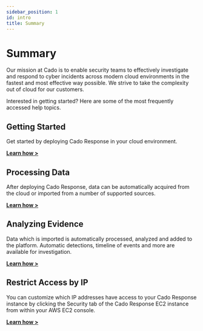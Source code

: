 ```yaml
---
sidebar_position: 1
id: intro
title: Summary
---
```


# Summary 
Our mission at Cado is to enable security teams to effectively investigate and respond to cyber incidents across modern cloud environments in the fastest and most effective way possible. 
We strive to take the complexity out of cloud for our customers.

Interested in getting started?  Here are some of the most frequently accessed help topics.

## Getting Started
Get started by deploying Cado Response in your cloud environment. 

**[Learn how >](cado-response/getting-started/deploy)**

## Processing Data
After deploying Cado Response, data can be automatically acquired from the cloud or imported from a number of supported sources. 

**[Learn how >](cado-response/importing-data/importing-data)**

## Analyzing Evidence
Data which is imported is automatically processed, analyzed and added to the platform.  Automatic detections, timeline of events and more are available for investigation.

**[Learn how >](cado-response/investigating/investigate)**

## Restrict Access by IP
You can customize which IP addresses have access to your Cado Response instance by clicking the Security tab of the Cado Response EC2 instance from within your AWS EC2 console. 

**[Learn how >](cado-response/getting-started/deploy#logging-in)**
